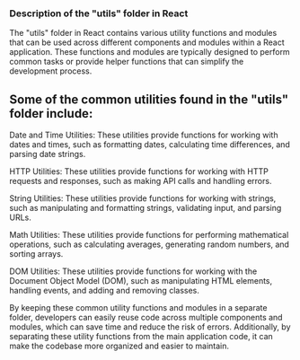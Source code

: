 ### Description of the "utils" folder in React

The "utils" folder in React contains various utility functions and modules that can be used across different components and modules within a React application. These functions and modules are typically designed to perform common tasks or provide helper functions that can simplify the development process.

## Some of the common utilities found in the "utils" folder include:

Date and Time Utilities: These utilities provide functions for working with dates and times, such as formatting dates, calculating time differences, and parsing date strings.

HTTP Utilities: These utilities provide functions for working with HTTP requests and responses, such as making API calls and handling errors.

String Utilities: These utilities provide functions for working with strings, such as manipulating and formatting strings, validating input, and parsing URLs.

Math Utilities: These utilities provide functions for performing mathematical operations, such as calculating averages, generating random numbers, and sorting arrays.

DOM Utilities: These utilities provide functions for working with the Document Object Model (DOM), such as manipulating HTML elements, handling events, and adding and removing classes.

By keeping these common utility functions and modules in a separate folder, developers can easily reuse code across multiple components and modules, which can save time and reduce the risk of errors. Additionally, by separating these utility functions from the main application code, it can make the codebase more organized and easier to maintain.

